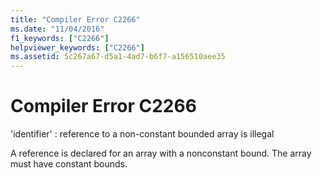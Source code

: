 ```yaml
---
title: "Compiler Error C2266"
ms.date: "11/04/2016"
f1_keywords: ["C2266"]
helpviewer_keywords: ["C2266"]
ms.assetid: 5c267a67-d5a1-4ad7-b6f7-a156510aee35
---
```

# Compiler Error C2266

'identifier' : reference to a non-constant bounded array is illegal

A reference is declared for an array with a nonconstant bound. The array must have constant bounds.